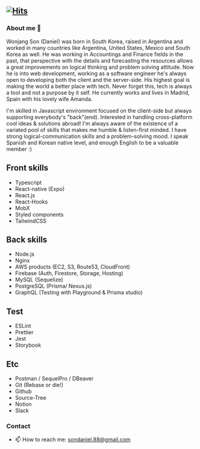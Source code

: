 [![Hits](https://hits.seeyoufarm.com/api/count/incr/badge.svg?url=https%3A%2F%2Fgithub.com%2Ffiloscoder%2Fhit-counter&count_bg=%2379C83D&title_bg=%23555555&icon=github.svg&icon_color=%23E7E7E7&title=hits&edge_flat=false)](https://hits.seeyoufarm.com)
---

### About me 👋
Wonjang Son (Daniel) was born in South Korea, raised in Argentina and worked in many countries like Argentina, United States, Mexico and South Korea as well. He was working in Accountings and Finance fields in the past, that perspective with the details and forecasting the resources allows a great improvements on logical thinking and problem solving attitude. Now he is into web development, working as a software engineer he's always open to developing both the client and the server-side. His highest goal is making the world a better place with tech. Never forget this, tech is always a tool and not a purpose by it self. He currently works and lives in Madrid, Spain with his lovely wife Amanda.

I'm skilled in Javascript environment focused on the client-side but always supporting everybody's "back"(end).
Interested in handling cross-platform cool ideas & solutions abroad! 
I'm always aware of the existence of a variated pool of skills that makes me humble & listen-first minded. I have strong logical-communication skills and a problem-solving mood.
I speak Spanish and Korean native level, and enough English to be a valuable member :)

## Front skills
- Typescript
- React-native (Expo)
- React.js
- React-Hooks
- MobX
- Styled components
- TailwindCSS

## Back skills
- Node.js
- Nginx
- AWS products (EC2, S3, Route53, CloudFront)
- Firebase (Auth, Firestore, Storage, Hosting)
- MySQL (Sequelize) 
- PostgreSQL (Prisma/ Nexus.js)
- GraphQL (Testing with Playground & Prisma studio)

## Test
- ESLint
- Prettier
- Jest
- Storybook

## Etc
- Postman / SequelPro / DBeaver
- Git (Rebase or die!)
- Github
- Source-Tree
- Notion
- Slack

### Contact
- 📫 How to reach me: [sondaniel.88@gmail.com](mailto:sondaniel.88@gmail.com)

<!--
**filoscoder/filoscoder** is a ✨ _special_ ✨ repository because its `README.md` (this file) appears on your GitHub profile.

Here are some ideas to get you started:

- 🔭 I’m currently working on ...
- 🌱 I’m currently learning ...
- 👯 I’m looking to collaborate on ...
- 🤔 I’m looking for help with ...
- 💬 Ask me about ...

- 😄 Pronouns: ...
- ⚡ Fun fact: ...
-->
